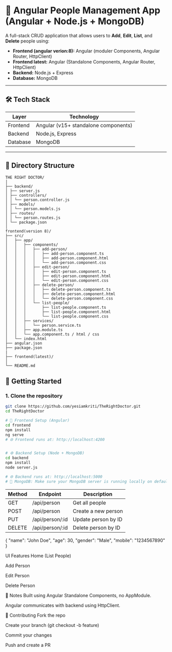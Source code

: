 # 👥 Angular People Management App (Angular + Node.js + MongoDB)

A full-stack CRUD application that allows users to **Add**, **Edit**, **List**, and **Delete** people using:

- **Frontend (angular verion:8):** Angular (moduler Components, Angular Router, HttpClient)
- **Frontend latest:** Angular (Standalone Components, Angular Router, HttpClient)
- **Backend:** Node.js + Express
- **Database:** MongoDB

---

## 🛠️ Tech Stack

| Layer    | Technology                           |
| -------- | ------------------------------------ |
| Frontend | Angular (v15+ standalone components) |
| Backend  | Node.js, Express                     |
| Database | MongoDB                              |

---

## 📁 Directory Structure

```
THE RIGHT DOCTOR/
│
├── backend/
│ ├── server.js
│ ├── controllers/
│ │ └── person.controller.js
│ ├── models/
│ │ └── person.models.js
│ ├── routes/
│ │ └── person.routes.js
│ └── package.json
│
frontend(version 8)/
├── src/
│   ├── app/
│   │   ├── components/
│   │   │   ├── add-person/
│   │   │   │   ├── add-person.component.ts
│   │   │   │   ├── add-person.component.html
│   │   │   │   └── add-person.component.css
│   │   │   ├── edit-person/
│   │   │   │   ├── edit-person.component.ts
│   │   │   │   ├── edit-person.component.html
│   │   │   │   └── edit-person.component.css
│   │   │   ├── delete-person/
│   │   │   │   ├── delete-person.component.ts
│   │   │   │   ├── delete-person.component.html
│   │   │   │   └── delete-person.component.css
│   │   │   └── list-people/
│   │   │       ├── list-people.component.ts
│   │   │       ├── list-people.component.html
│   │   │       └── list-people.component.css
│   │   ├── services/
│   │   │   └── person.service.ts
│   │   ├── app.module.ts
│   │   └── app.component.ts / html / css
│   └── index.html
├── angular.json
├── package.json
|
├── frontend(latest)/
│
└── README.md
```

## 🚀 Getting Started

### 1. Clone the repository

```bash
git clone https://github.com/yesiamkriti/TheRightDoctor.git
cd TheRightDoctor

# 🔧 Frontend Setup (Angular)
cd frontend
npm install
ng serve
# 🌐 Frontend runs at: http://localhost:4200


# ⚙️ Backend Setup (Node + MongoDB)
cd backend
npm install
node server.js

# 🌐 Backend runs at: http://localhost:5000
# 📌 MongoDB: Make sure your MongoDB server is running locally on default port 27017. You can modify the DB connection in server.js.
```

| Method | Endpoint         | Description         |
| ------ | ---------------- | ------------------- |
| GET    | /api/person      | Get all people      |
| POST   | /api/person      | Create a new person |
| PUT    | /api/person/\:id | Update person by ID |
| DELETE | /api/person/\:id | Delete person by ID |

{
"name": "John Doe",
"age": 30,
"gender": "Male",
"mobile": "1234567890"
}

UI Features
Home (List People)

Add Person

Edit Person

Delete Person

📌 Notes
Built using Angular Standalone Components, no AppModule.

Angular communicates with backend using HttpClient.

🤝 Contributing
Fork the repo

Create your branch (git checkout -b feature)

Commit your changes

Push and create a PR

